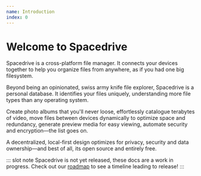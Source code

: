 ```yaml
---
name: Introduction
index: 0
---
```


# Welcome to Spacedrive

Spacedrive is a cross-platform file manager. It connects your devices together to help you organize files from anywhere, as if you had one big filesystem. 

Beyond being an opinionated, swiss army knife file explorer, Spacedrive is a personal database. It identifies your files uniquely, understanding more file types than any operating system. 

Create photo albums that you'll never loose, effortlessly catalogue terabytes of video, move files between devices dynamically to optimize space and redundancy, generate preview media for easy viewing, automate security and encryption—the list goes on.

A decentralized, local-first design optimizes for privacy, security and data ownership—and best of all, its open source and entirely free.

::: slot note
Spacedrive is not yet released, these docs are a work in progress. Check out our [roadmap](/roadmap) to see a timeline leading to release!
:::
